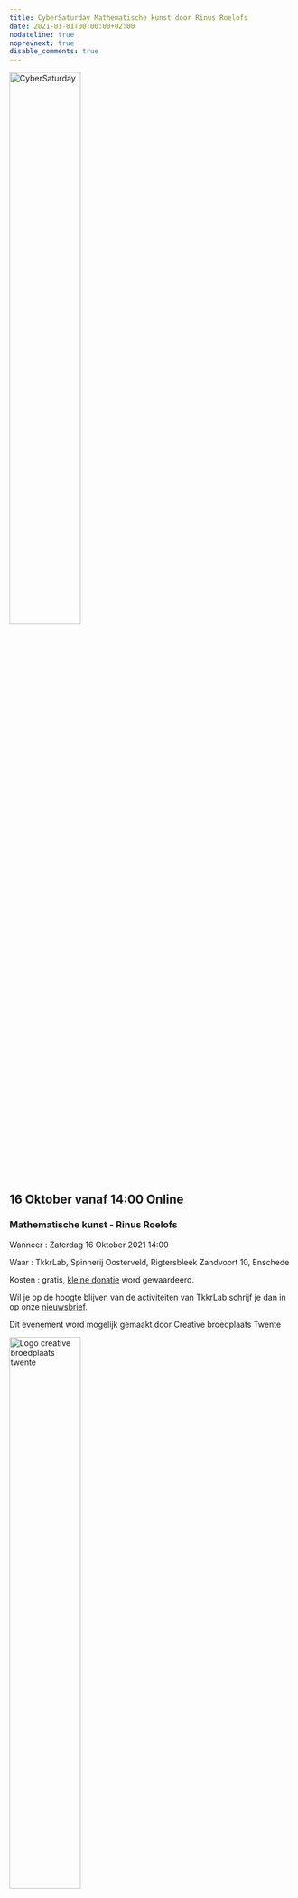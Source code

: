 ```yaml
---
title: CyberSaturday Mathematische kunst door Rinus Roelofs
date: 2021-01-01T00:00:00+02:00
nodateline: true
noprevnext: true
disable_comments: true
---
```


<img alt="CyberSaturday" src="/images/cyber_saturday.png" height="50%" width="50%" align="middle">

## 16 Oktober vanaf 14:00 Online ##

### Mathematische kunst - Rinus Roelofs


Wanneer : Zaterdag 16 Oktober 2021 14:00

Waar : TkkrLab, Spinnerij Oosterveld, Rigtersbleek Zandvoort 10, Enschede

Kosten : gratis, [kleine donatie](https://bunq.me/tkkrlab/5/CyberSaturday%20Donatie) word gewaardeerd.

Wil je op de hoogte blijven van de activiteiten van TkkrLab schrijf je dan in op onze [nieuwsbrief](http://eepurl.com/gLxrLD).

Dit evenement word mogelijk gemaakt door Creative broedplaats Twente

<img width=50% src="/images/Logo-Creatieve-Broedplaatsen-Twente.jpg"  alt="Logo creative broedplaats twente">